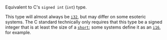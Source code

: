 Equivalent to C's `signed int` (`int`) type.

This type will almost always be [`i32`], but may differ on some esoteric systems. The C standard technically only requires that this type be a signed integer that is at least the size of a [`short`]; some systems define it as an [`i16`], for example.

[`short`]: type.c_short.html
[`i32`]: ../../primitive.i32.html
[`i16`]: ../../primitive.i16.html
